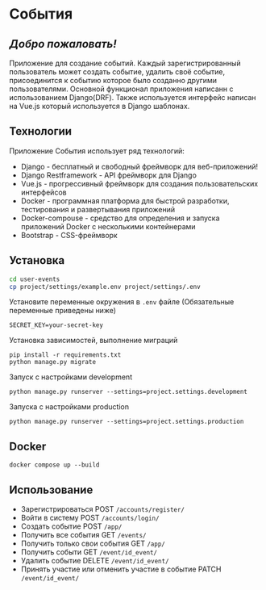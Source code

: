 # События
## _Добро пожаловать!_

Приложение для создание событий. Каждый зарегистрированный пользователь может создать событие, удалить своё событие, присоединится к событию которое было созданно другими пользователями.
Основной функционал приложения написанн с использованием Django(DRF). Также используется интерфейс написан на Vue.js который используется в Django шаблонах.

## Технологии

Приложение События использует ряд технологий:

- Django - бесплатный и свободный фреймворк для веб-приложений!
- Django Restframework - API фреймворк для Django 
- Vue.js - прогрессивный фреймворк для создания пользовательских интерфейсов
- Docker - программная платформа для быстрой разработки, тестирования и развертывания приложений
- Docker-compouse - средство для определения и запуска приложений Docker с несколькими контейнерами
- Bootstrap - CSS-фреймворк

## Установка

```sh
cd user-events
cp project/settings/example.env project/settings/.env
```

Установите переменные окружения в `.env` файле (Обязательные переменные приведены ниже)
```
SECRET_KEY=your-secret-key
```

Установка зависимостей, выполнение миграций

```
pip install -r requirements.txt
python manage.py migrate
```

Запуск с настройками development 

```
python manage.py runserver --settings=project.settings.development
``````

Запуска с настройками production
```
python manage.py runserver --settings=project.settings.production
```

## Docker
```
docker compose up --build
```


## Использование
- Зарегистрироваться POST `/accounts/register/`
- Войти в систему POST `/accounts/login/`
- Создать событие POST `/app/`
- Получить все события GET `/events/`
- Получить только свои события GET `/app/`
- Получить событи GET `/event/id_event/`
- Удалить событие DELETE `/event/id_event/`
- Принять участие или отменить участие в событие PATCH `/event/id_event/`